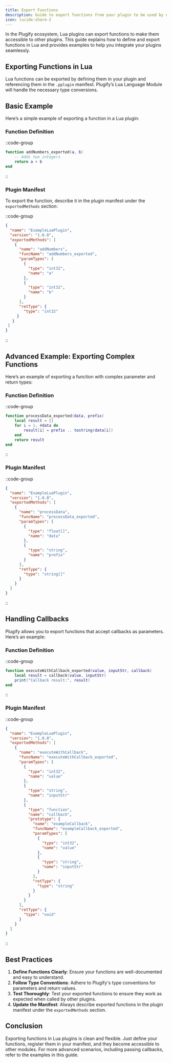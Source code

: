 ```yaml
---
title: Export Functions
description: Guide to export functions from your plugin to be used by other language modules within Plugify.
icon: lucide:share-2
---
```


In the Plugify ecosystem, Lua plugins can export functions to make them accessible to other plugins. This guide explains how to define and export functions in Lua and provides examples to help you integrate your plugins seamlessly.
 
 
 ## **Exporting Functions in Lua**
 
 Lua functions can be exported by defining them in your plugin and referencing them in the `.pplugin` manifest. Plugify’s Lua Language Module will handle the necessary type conversions.
 
 ## **Basic Example**
 
 Here’s a simple example of exporting a function in a Lua plugin:
 
 ### **Function Definition**
 ::code-group
 ```lua [plugin.lua]
 function addNumbers_exported(a, b)
     -- Adds two integers
     return a + b
 end
 ```
 ::
 
 ### **Plugin Manifest**
 To export the function, describe it in the plugin manifest under the `exportedMethods` section:
 
 ::code-group
 ```json [plugin_name.pplugin]
 {
   "name": "ExampleLuaPlugin",
   "version": "1.0.0",
   "exportedMethods": [
     {
       "name": "addNumbers",
       "funcName": "addNumbers_exported",
       "paramTypes": [
         {
           "type": "int32",
           "name": "a"
         },
         {
           "type": "int32",
           "name": "b"
         }
       ],
       "retType": {
         "type": "int32"
      }
    }
  ]
}
```
::

## **Advanced Example: Exporting Complex Functions**

Here’s an example of exporting a function with complex parameter and return types:

### **Function Definition**
::code-group
```lua [plugin.lua]
function processData_exported(data, prefix)
    local result = {}
    for i = 1, #data do
        result[i] = prefix .. tostring(data[i])
    end
    return result
end
```
::

### **Plugin Manifest**
::code-group
```json [plugin_name.pplugin]
{
  "name": "ExampleLuaPlugin",
  "version": "1.0.0",
  "exportedMethods": [
    {
      "name": "processData",
      "funcName": "processData_exported",
      "paramTypes": [
        {
          "type": "float[]",
          "name": "data"
        },
        {
          "type": "string",
          "name": "prefix"
        }
      ],
      "retType": {
        "type": "string[]"
      }
    }
  ]
}
```
::

## **Handling Callbacks**

Plugify allows you to export functions that accept callbacks as parameters. Here’s an example:

### **Function Definition**
::code-group
```lua [plugin.lua]
function executeWithCallback_exported(value, inputStr, callback)
    local result = callback(value, inputStr)
    print("Callback result:", result)
end
```
::

### **Plugin Manifest**
::code-group
```json [plugin_name.pplugin]
{
  "name": "ExampleLuaPlugin",
  "version": "1.0.0",
  "exportedMethods": [
    {
      "name": "executeWithCallback",
      "funcName": "executeWithCallback_exported",
      "paramTypes": [
        {
          "type": "int32",
          "name": "value"
        },
        {
          "type": "string",
          "name": "inputStr"
        },
        {
          "type": "function",
          "name": "callback",
          "prototype": {
            "name": "exampleCallback",
            "funcName": "exampleCallback_exported",
            "paramTypes": [
              {
                "type": "int32",
                "name": "value"
              },
              {
                "type": "string",
                "name": "inputStr"
              }
            ],
            "retType": {
              "type": "string"
            }
          }
        }
      ],
      "retType": {
        "type": "void"
      }
    }
  ]
}
```
::

## **Best Practices**

1. **Define Functions Clearly**: Ensure your functions are well-documented and easy to understand.
2. **Follow Type Conventions**: Adhere to Plugify's type conventions for parameters and return values.
3. **Test Thoroughly**: Test your exported functions to ensure they work as expected when called by other plugins.
4. **Update the Manifest**: Always describe exported functions in the plugin manifest under the `exportedMethods` section.

## **Conclusion**

Exporting functions in Lua plugins is clean and flexible. Just define your functions, register them in your manifest, and they become accessible to other modules. For more advanced scenarios, including passing callbacks, refer to the examples in this guide.